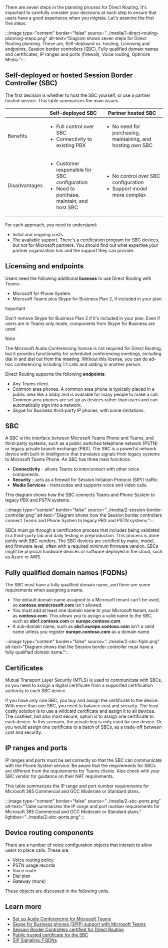 There are seven steps in the planning process for Direct Routing. It's important to carefully consider your decisions at each step to ensure that users have a good experience when you migrate. Let's examine the first five steps:

:::image type="content" border="false" source="../media/1-direct-routing-planning-steps.png" alt-text="Diagram shows seven steps for Direct Routing planning. These are, Self-deployed vs. hosting, Licensing and endpoints, Session border controllers (SBC), Fully qualified domain names and certificates, IP ranges and ports (firewall), Voice routing, Optimize Media.":::

## Self-deployed or hosted Session Border Controller (SBC)

The first decision is whether to host the SBC yourself, or use a partner hosted service. This table summarizes the main issues.

|  |Self-deployed SBC  | Partner hosted SBC  |
|---------|---------|---------|
|Benefits     | <ul><li>Full control over SBC</li><li>Connectivity to existing PBX</li></ul>        | <ul><li>No need for purchasing, maintaining, and hosting own SBC</li></ul>        |
|Disadvantages     | <ul><li>Customer responsible for SBC configuration</li><li>Need to purchase, maintain, and host SBC</li></ul>         | <ul><li>No control over SBC configuration</li><li>Support model more complex</li></ul>        |

For each approach, you need to understand:

- Initial and ongoing costs.
- The available support. There's a certification program for SBC devices, but not for Microsoft partners. You should find out what expertise your partner organization has and the support they can provide.

## Licensing and endpoints

Users need the following additional **licenses** to use Direct Routing with Teams:

- Microsoft for Phone System.
- Microsoft Teams plus Skype for Business Plan 2, if included in your plan.

> [!IMPORTANT]
> Don't remove Skype for Business Plan 2 if it's included in your plan. Even if users are in Teams only mode, components from Skype for Business are used.

> [!NOTE]
> The Microsoft Audio Conferencing license is not required for Direct Routing, but it provides functionality for scheduled conferencing meetings, including dial in and dial out from the meeting. Without this license, you can do ad-hoc conferencing including 1:1 calls and adding in another person.

Direct Routing supports the following **endpoints**:

- Any Teams client.
- Common area phones. A common area phone is typically placed in a public area like a lobby and is available for many people to make a call. Common area phones are set up as devices rather than users and can automatically sign into a network.
- Skype for Business third-party IP phones, with some limitations.

## SBC

A SBC is the interface between Microsoft Teams Phone and Teams, and third-party systems, such as a public switched telephone network (PSTN) or legacy private branch exchange (PBX). The SBC is a powerful network device with built-in intelligence that translates signals from legacy systems to Microsoft Teams Phone. An SBC has three main functions:

- **Connectivity** - allows Teams to interconnect with other voice components.
- **Security** - acts as a firewall for Session Initiation Protocol (SIP)) traffic.
- **Media Services** - transcodes and supports voice and video calls.

This diagram shows how the SBC connects Teams and Phone System to legacy PBX and PSTN systems.

:::image type="content" border="false" source="../media/2-session-border-controller.png" alt-text="Diagram shows how the Session border controllers connect Teams and Phone System to legacy PBX and PSTN systems.":::

SBCs must go through a certification process that includes being validated in a third-party lab and daily testing in preproduction. This process is done jointly with SBC vendors. The SBC devices are certified by make, model, and firmware level, often with a required minimum firmware version.
SBCs might be physical hardware devices or software deployed in the cloud, such as Azure or AWS.

## Fully qualified domain names (FQDNs)

The SBC must have a fully qualified domain name, and there are some requirements when assigning a name.

- The default domain name assigned to a Microsoft tenant can't be used, so **contoso.onmicrosoft.com** isn't allowed.
- You must add at least one domain name to your Microsoft tenant, such as **contoso.com**. This allows you to assign a valid name to the SBC, such as **sbc1.contoso.com** or **europe.contoso.com**.
- A sub-domain name, such as **sbc1.europe.contoso.com** isn't a valid name unless you register **europe.contoso.com** as a domain name.

:::image type="content" border="false" source="../media/2-sbc-fqdn.png" alt-text="Diagram shows that the Session border controller must have a fully qualified domain name.":::

## Certificates

Mutual Transport Layer Security (MTLS) is used to communicate with SBCs, so you need to assign a digital certificate from a supported certification authority to each SBC device.

If you have only one SBC, you buy and assign the certificate to the device. With more than one SBC, you need to balance cost and security. The least costly solution is to use a wildcard certificate and assign it to all devices. The costliest, but also most secure, option is to assign one certificate to each device. In this scenario, the private key is only used for one device. Or you would assign one certificate to a batch of SBCs, as a trade-off between cost and security.

## IP ranges and ports

IP ranges and ports must be set correctly so that the SBC can communicate with the Phone System service. Be aware that the requirements for SBCs are different from the requirements for Teams clients. Also check with your SBC vendor for guidance on their NAT requirements.

This table summarizes the IP range and port number requirements for Microsoft 365 Commercial and GCC Moderate or Standard plans.

:::image type="content" border="false" source="../media/2-sbc-ports.png" alt-text="Table summarizes the IP range and port number requirements for Microsoft 365 Commercial and GCC Moderate or Standard plans." lightbox="../media/2-sbc-ports.png":::

## Device routing components

There are a number of voice configuration objects that interact to allow users to place calls. These are:

- Voice routing policy
- PSTN usage records
- Voice route
- Dial plan
- Gateway (trunk)

These objects are discussed in the following units.

## Learn more

- [Set up Audio Conferencing for Microsoft Teams](/microsoftteams/set-up-audio-conferencing-in-teams)
- [Skype for Business phones (3PIP) support with Microsoft Teams](https://aka.ms/3pip)
- [Session Border Controllers certified for Direct Routing](/MicrosoftTeams/direct-routing-border-controllers)
- [Public trusted certificate for the SBC](/MicrosoftTeams/direct-routing-plan#public-trusted-certificate-for-the-sbc)
- [SIP Signaling: FQDNs](/microsoftteams/direct-routing-plan#sip-signaling-fqdns)
